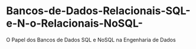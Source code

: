 # Bancos-de-Dados-Relacionais-SQL-e-N-o-Relacionais-NoSQL-
O Papel dos Bancos de Dados SQL e NoSQL na Engenharia de Dados
